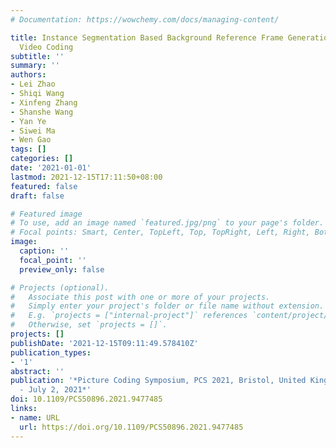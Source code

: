 ```yaml
---
# Documentation: https://wowchemy.com/docs/managing-content/

title: Instance Segmentation Based Background Reference Frame Generation for Surveillance
  Video Coding
subtitle: ''
summary: ''
authors:
- Lei Zhao
- Shiqi Wang
- Xinfeng Zhang
- Shanshe Wang
- Yan Ye
- Siwei Ma
- Wen Gao
tags: []
categories: []
date: '2021-01-01'
lastmod: 2021-12-15T17:11:50+08:00
featured: false
draft: false

# Featured image
# To use, add an image named `featured.jpg/png` to your page's folder.
# Focal points: Smart, Center, TopLeft, Top, TopRight, Left, Right, BottomLeft, Bottom, BottomRight.
image:
  caption: ''
  focal_point: ''
  preview_only: false

# Projects (optional).
#   Associate this post with one or more of your projects.
#   Simply enter your project's folder or file name without extension.
#   E.g. `projects = ["internal-project"]` references `content/project/deep-learning/index.md`.
#   Otherwise, set `projects = []`.
projects: []
publishDate: '2021-12-15T09:11:49.578410Z'
publication_types:
- '1'
abstract: ''
publication: '*Picture Coding Symposium, PCS 2021, Bristol, United Kingdom, June 29
  - July 2, 2021*'
doi: 10.1109/PCS50896.2021.9477485
links:
- name: URL
  url: https://doi.org/10.1109/PCS50896.2021.9477485
---
```

